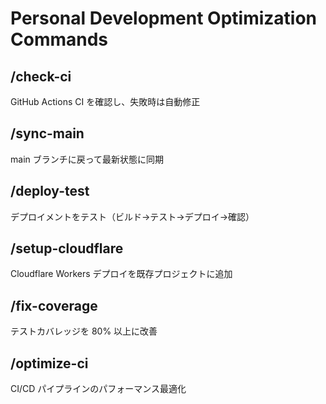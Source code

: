 # Personal Development Optimization Commands

## /check-ci
GitHub Actions CI を確認し、失敗時は自動修正

## /sync-main  
main ブランチに戻って最新状態に同期

## /deploy-test
デプロイメントをテスト（ビルド→テスト→デプロイ→確認）

## /setup-cloudflare
Cloudflare Workers デプロイを既存プロジェクトに追加

## /fix-coverage
テストカバレッジを 80% 以上に改善

## /optimize-ci
CI/CD パイプラインのパフォーマンス最適化
